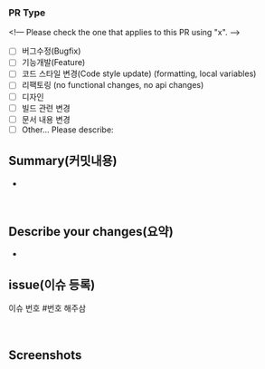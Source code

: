 ### PR Type
<!— Please check the one that applies to this PR using "x". —>

- [ ] 버그수정(Bugfix)
- [ ] 기능개발(Feature)
- [ ] 코드 스타일 변경(Code style update) (formatting, local variables)
- [ ] 리팩토링 (no functional changes, no api changes)
- [ ] 디자인
- [ ] 빌드 관련 변경
- [ ] 문서 내용 변경
- [ ] Other… Please describe:

## Summary(커밋내용)

-

<br>

## Describe your changes(요약)

-

## issue(이슈 등록)
이슈 번호 #번호 해주삼

<br>

## Screenshots
